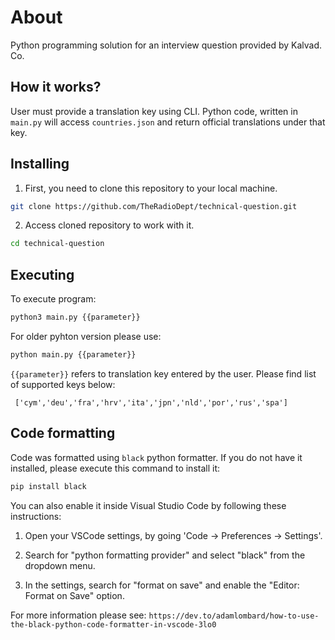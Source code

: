 
# About

Python programming solution for an interview question provided by Kalvad. Co. 

## How it works?  

User must provide a translation key using CLI. Python code, written in `main.py` will access `countries.json` and return official translations under that key. 

## Installing 

 1. First, you need to clone this repository to your local machine. 

```bash
git clone https://github.com/TheRadioDept/technical-question.git
```
2. Access cloned repository to work with it. 

```bash
cd technical-question
```

## Executing

To execute program:  
```bash
python3 main.py {{parameter}} 
```
For older pyhton version please use: 
```bash
python main.py {{parameter}}
```
`{{parameter}}` refers to translation key entered by the user. Please find list of supported keys below: 

```
 ['cym','deu','fra','hrv','ita','jpn','nld','por','rus','spa']
 ```

## Code formatting 

Code was formatted using `black` python formatter. If you do not have it installed, please execute this command to install it: 
```bash
pip install black
``` 
You can also enable it inside Visual Studio Code by following these instructions: 
1. Open your VSCode settings, by going 'Code -> Preferences -> Settings'.

2. Search for "python formatting provider" and select "black" from the dropdown menu. 

3. In the settings, search for "format on save" and enable the "Editor: Format on Save" option. 

For more information please see: `https://dev.to/adamlombard/how-to-use-the-black-python-code-formatter-in-vscode-3lo0`










